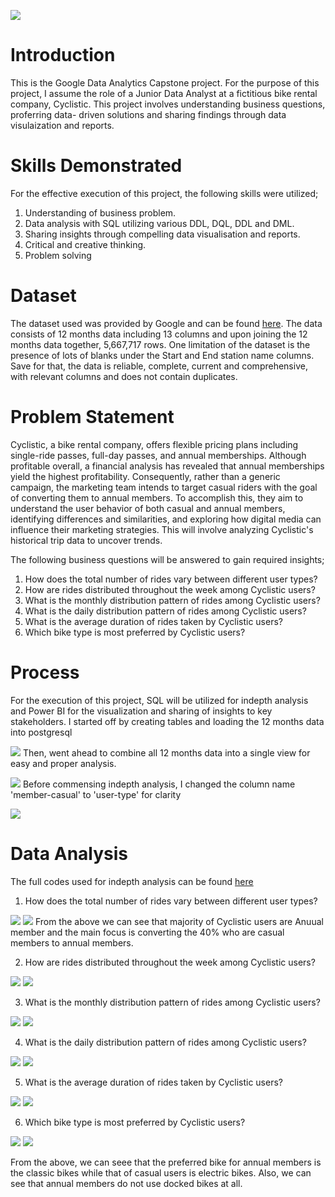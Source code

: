 ![](image100.jpg)
# Introduction
This is the Google Data Analytics Capstone project. For the purpose of this project, I assume the role of a Junior Data Analyst at a fictitious bike rental company, Cyclistic. This project involves understanding business questions, proferring data- driven solutions and sharing findings through data visulaization and reports. 

# Skills Demonstrated
For the effective execution of this project, the following skills were utilized;
1. Understanding of business problem.
2. Data analysis with SQL utilizing various DDL, DQL, DDL and DML.
3. Sharing insights through compelling data visualisation and reports.
4. Critical and creative thinking.
5. Problem solving

# Dataset
The dataset used was provided by Google and can be found [here](https://divvy-tripdata.s3.amazonaws.com/index.html). The data consists of 12 months data including 13 columns and upon joining the 12 months data together, 5,667,717 rows. One limitation of the dataset is the presence of lots of blanks under the Start and End station name columns. Save for that, the data is reliable, complete, current and comprehensive, with relevant columns and does not contain duplicates.

# Problem Statement
Cyclistic, a bike rental company, offers flexible pricing plans including single-ride passes, full-day passes, and annual memberships. Although profitable overall, a financial analysis has revealed that annual memberships yield the highest profitability. Consequently, rather than a generic campaign, the marketing team intends to target casual riders with the goal of converting them to annual members. To accomplish this, they aim to understand the user behavior of both casual and annual members, identifying differences and similarities, and exploring how digital media can influence their marketing strategies. This will involve analyzing Cyclistic's historical trip data to uncover trends.

The following business questions will be answered to gain required insights;

1. How does the total number of rides vary between different user types?
2. How are rides distributed throughout the week among Cyclistic users?
3. What is the monthly distribution pattern of rides among Cyclistic users?
4. What is the daily distribution pattern of rides among Cyclistic users?
5. What is the average duration of rides taken by Cyclistic users?
6.  Which bike type is most preferred by Cyclistic users?

# Process
For the execution of this project, SQL will be utilized for indepth analysis and Power BI for the visualization and sharing of insights to key stakeholders. I started off by creating tables and loading the 12 months data into postgresql

![](gda1.jpg)
Then, went ahead to combine all 12 months data into a single view for easy and proper analysis.

![](gda2.PNG)
Before commensing indepth analysis, I changed the column name 'member-casual' to 'user-type' for clarity

![](gda3.PNG)

# Data Analysis
The full codes used for indepth analysis can be found [here](GDA_cyclystic_capstone_project)
1. How does the total number of rides vary between different user types?
   
![](gda4.PNG)   ![](gda4.1.PNG)
From the above we can see that majority of Cyclistic users are Anuual member and the main focus is converting the 40% who are casual members to annual members.

2. How are rides distributed throughout the week among Cyclistic users?
   
![](gda5.PNG)   ![](gda5.1.PNG)

3. What is the monthly distribution pattern of rides among Cyclistic users?
   
![](gda6.PNG)   ![](gda6.1.PNG)

4. What is the daily distribution pattern of rides among Cyclistic users?
   
![](gda7.PNG)   ![](gda7.1.PNG)

5. What is the average duration of rides taken by Cyclistic users?
   
![](gda8.PNG)   ![](gda8.1.PNG)

6. Which bike type is most preferred by Cyclistic users?
    
![](gda9.PNG)   ![](gda9.1.PNG)

From the above, we can seee that the preferred bike for annual members is the classic bikes while that of casual users is electric bikes. Also, we can see that annual members do not use docked bikes at all.





